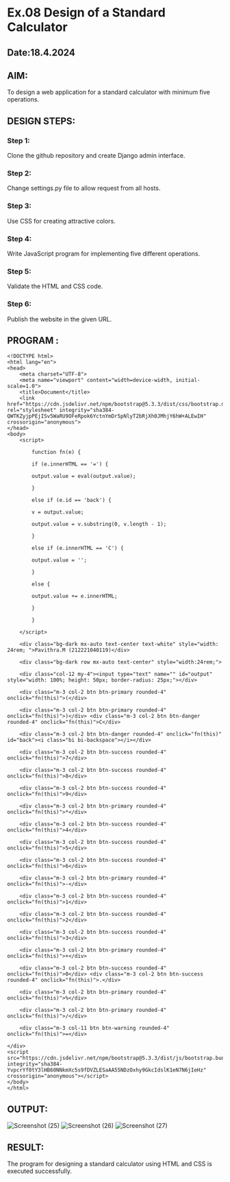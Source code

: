 # Ex.08 Design of a Standard Calculator
## Date:18.4.2024

## AIM:
To design a web application for a standard calculator with minimum five operations.

## DESIGN STEPS:

### Step 1:
Clone the github repository and create Django admin interface.

### Step 2:
Change settings.py file to allow request from all hosts.

### Step 3:
Use CSS for creating attractive colors.

### Step 4:
Write JavaScript program for implementing five different operations.

### Step 5:
Validate the HTML and CSS code.

### Step 6:
Publish the website in the given URL.

## PROGRAM :
```
<!DOCTYPE html>
<html lang="en">
<head>
    <meta charset="UTF-8">
    <meta name="viewport" content="width=device-width, initial-scale=1.0">
    <title>Document</title>
    <link href="https://cdn.jsdelivr.net/npm/bootstrap@5.3.3/dist/css/bootstrap.min.css" rel="stylesheet" integrity="sha384-QWTKZyjpPEjISv5WaRU9OFeRpok6YctnYmDr5pNlyT2bRjXh0JMhjY6hW+ALEwIH" crossorigin="anonymous">
</head>
<body>
    <script>

        function fn(e) {
        
        if (e.innerHTML == '=') {
        
        output.value = eval(output.value);
        
        }
        
        else if (e.id == 'back') {
        
        v = output.value;
        
        output.value = v.substring(0, v.length - 1);
        
        }
        
        else if (e.innerHTML == 'C') {
        
        output.value = '';
        
        }
        
        else {
        
        output.value += e.innerHTML;
        
        }
        
        }
        
    </script>
        
    <div class="bg-dark mx-auto text-center text-white" style="width: 24rem; ">Pavithra.M (212221040119)</div>
        
    <div class="bg-dark row mx-auto text-center" style="width:24rem;">
        
    <div class="col-12 my-4"><input type="text" name="" id="output" style="width: 100%; height: 50px; border-radius: 25px;"></div> 

    <div class="m-3 col-2 btn btn-primary rounded-4" onclick="fn(this)">(</div>

    <div class="m-3 col-2 btn btn-primary rounded-4" onclick="fn(this)">)</div> <div class="m-3 col-2 btn btn-danger rounded-4" onclick="fn(this)">C</div>

    <div class="m-3 col-2 btn btn-danger rounded-4" onclick="fn(this)" id="back"><i class="bi bi-backspace"></i></div>

    <div class="m-3 col-2 btn btn-success rounded-4" onclick="fn(this)">7</div>

    <div class="m-3 col-2 btn btn-success rounded-4" onclick="fn(this)">8</div>

    <div class="m-3 col-2 btn btn-success rounded-4" onclick="fn(this)">9</div>

    <div class="m-3 col-2 btn btn-primary rounded-4" onclick="fn(this)">*</div>

    <div class="m-3 col-2 btn btn-success rounded-4" onclick="fn(this)">4</div>

    <div class="m-3 col-2 btn btn-success rounded-4" onclick="fn(this)">5</div>

    <div class="m-3 col-2 btn btn-success rounded-4" onclick="fn(this)">6</div>

    <div class="m-3 col-2 btn btn-primary rounded-4" onclick="fn(this)">-</div>

    <div class="m-3 col-2 btn btn-success rounded-4" onclick="fn(this)">1</div>

    <div class="m-3 col-2 btn btn-success rounded-4" onclick="fn(this)">2</div>

    <div class="m-3 col-2 btn btn-success rounded-4" onclick="fn(this)">3</div>

    <div class="m-3 col-2 btn btn-primary rounded-4" onclick="fn(this)">+</div>

    <div class="m-3 col-2 btn btn-success rounded-4" onclick="fn(this)">0</div> <div class="m-3 col-2 btn btn-success rounded-4" onclick="fn(this)">.</div>

    <div class="m-3 col-2 btn btn-primary rounded-4" onclick="fn(this)">%</div>

    <div class="m-3 col-2 btn btn-primary rounded-4" onclick="fn(this)">/</div>

    <div class="m-3 col-11 btn btn-warning rounded-4" onclick="fn(this)">=</div>

</div>
<script src="https://cdn.jsdelivr.net/npm/bootstrap@5.3.3/dist/js/bootstrap.bundle.min.js" integrity="sha384-YvpcrYf0tY3lHB60NNkmXc5s9fDVZLESaAA55NDzOxhy9GkcIdslK1eN7N6jIeHz" crossorigin="anonymous"></script>
</body>
</html>
```
## OUTPUT:
![Screenshot (25)](https://github.com/Pavithra-M119/Calc/assets/119229774/a9735707-bf4e-440e-998b-ff832497a706)
![Screenshot (26)](https://github.com/Pavithra-M119/Calc/assets/119229774/e1d5bc60-09ce-4c31-846b-a537699de30b)
![Screenshot (27)](https://github.com/Pavithra-M119/Calc/assets/119229774/cac97188-3dbe-41b7-9f37-110e05e6f123)

## RESULT:
The program for designing a standard calculator using HTML and CSS is executed successfully.
